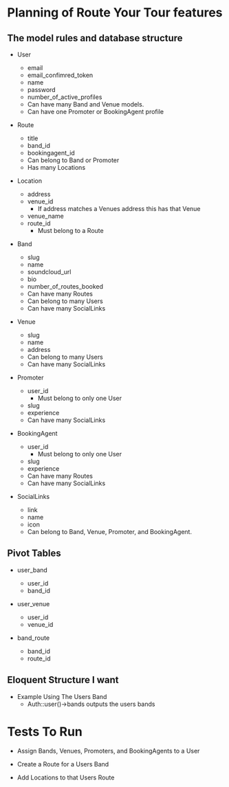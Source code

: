 # Planning of Route Your Tour features

## The model rules and database structure

* User
	* email
	* email_confimred_token
	* name
	* password
	* number_of_active_profiles 
	* Can have many Band and Venue models.
	* Can have one Promoter or BookingAgent profile

* Route
	* title
	* band_id
	* bookingagent_id
	* Can belong to Band or Promoter
	* Has many Locations

* Location
	* address
	* venue_id
		* If address matches a Venues address this has that Venue
	* venue_name
	* route_id
		* Must belong to a Route	

* Band
	* slug
	* name
	* soundcloud_url
	* bio
	* number_of_routes_booked
	* Can have many Routes
	* Can belong to many Users
	* Can have many SocialLinks

* Venue
	* slug
	* name
	* address
	* Can belong to many Users
	* Can have many SocialLinks

* Promoter
	* user_id
		* Must belong to only one User
	* slug
	* experience
	* Can have many SocialLinks

* BookingAgent
	* user_id
		* Must belong to only one User
	* slug
	* experience
	* Can have many Routes
	* Can have many SocialLinks

* SocialLinks
	* link
	* name
	* icon
	* Can belong to Band, Venue, Promoter, and BookingAgent.

## Pivot Tables

* user_band
	* user_id
	* band_id

* user_venue
	* user_id
	* venue_id

* band_route
	* band_id
	* route_id


## Eloquent Structure I want

* Example Using The Users Band
	* Auth::user()->bands outputs the users bands

# Tests To Run

* Assign Bands, Venues, Promoters, and BookingAgents to a User

* Create a Route for a Users Band

* Add Locations to that Users Route


